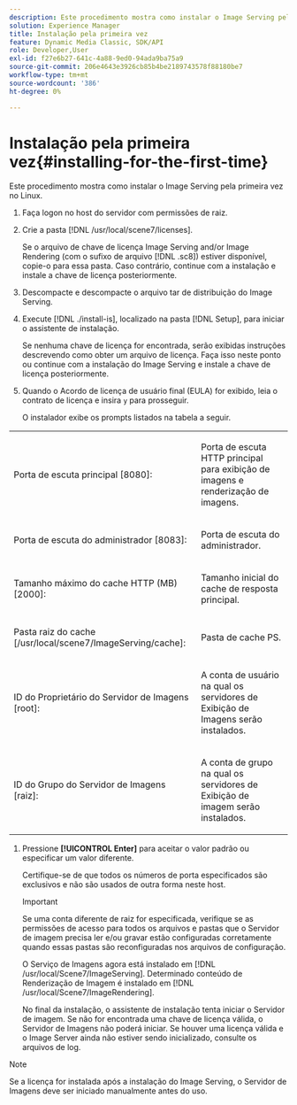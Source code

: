 ```yaml
---
description: Este procedimento mostra como instalar o Image Serving pela primeira vez no Linux.
solution: Experience Manager
title: Instalação pela primeira vez
feature: Dynamic Media Classic, SDK/API
role: Developer,User
exl-id: f27e6b27-641c-4a88-9ed0-94ada9ba75a9
source-git-commit: 206e4643e3926cb85b4be2189743578f88180be7
workflow-type: tm+mt
source-wordcount: '386'
ht-degree: 0%

---
```


# Instalação pela primeira vez{#installing-for-the-first-time}

Este procedimento mostra como instalar o Image Serving pela primeira vez no Linux.

1. Faça logon no host do servidor com permissões de raiz.
1. Crie a pasta [!DNL /usr/local/scene7/licenses].

   Se o arquivo de chave de licença Image Serving and/or Image Rendering (com o sufixo de arquivo [!DNL .sc8]) estiver disponível, copie-o para essa pasta. Caso contrário, continue com a instalação e instale a chave de licença posteriormente.
1. Descompacte e descompacte o arquivo tar de distribuição do Image Serving.
1. Execute [!DNL ./install-is], localizado na pasta [!DNL Setup], para iniciar o assistente de instalação.

   Se nenhuma chave de licença for encontrada, serão exibidas instruções descrevendo como obter um arquivo de licença. Faça isso neste ponto ou continue com a instalação do Image Serving e instale a chave de licença posteriormente.
1. Quando o Acordo de licença de usuário final (EULA) for exibido, leia o contrato de licença e insira `y` para prosseguir.

   O instalador exibe os prompts listados na tabela a seguir.

<table id="table_0E7B673CAD8E4C5EB72F8283A0DDEFC8"> 
 <tbody> 
  <tr> 
   <td colname="col1"> <p><span class="codeph"> Porta de escuta principal [8080]:</span> </p> </td> 
   <td colname="col2"> <p>Porta de escuta HTTP principal para exibição de imagens e renderização de imagens. </p> </td> 
  </tr> 
  <tr> 
   <td colname="col1"> <p><span class="codeph"> Porta de escuta do administrador [8083]:</span> </p> </td> 
   <td colname="col2"> <p>Porta de escuta do administrador. </p> </td> 
  </tr> 
  <tr> 
   <td colname="col1"> <p><span class="codeph"> Tamanho máximo do cache HTTP (MB) [2000]:</span> </p> </td> 
   <td colname="col2"> <p>Tamanho inicial do cache de resposta principal. </p> </td> 
  </tr> 
  <tr> 
   <td colname="col1"> <p><span class="codeph"> Pasta raiz do cache [/usr/local/scene7/ImageServing/cache]:</span> </p> </td> 
   <td colname="col2"> <p>Pasta de cache PS. </p> </td> 
  </tr> 
  <tr> 
   <td colname="col1"> <p><span class="codeph"> ID do Proprietário do Servidor de Imagens [root]:</span> </p> </td> 
   <td colname="col2"> <p>A conta de usuário na qual os servidores de Exibição de Imagens serão instalados. </p> </td> 
  </tr> 
  <tr> 
   <td colname="col1"> <p><span class="codeph"> ID do Grupo do Servidor de Imagens [raiz]:</span> </p> </td> 
   <td colname="col2"> <p>A conta de grupo na qual os servidores de Exibição de imagem serão instalados. </p> </td> 
  </tr> 
 </tbody> 
</table>

1. Pressione **[!UICONTROL Enter]** para aceitar o valor padrão ou especificar um valor diferente.

   Certifique-se de que todos os números de porta especificados são exclusivos e não são usados de outra forma neste host.

   >[!IMPORTANT]
   >
   >Se uma conta diferente de raiz for especificada, verifique se as permissões de acesso para todos os arquivos e pastas que o Servidor de imagem precisa ler e/ou gravar estão configuradas corretamente quando essas pastas são reconfiguradas nos arquivos de configuração.
   >
   >O Serviço de Imagens agora está instalado em [!DNL /usr/local/Scene7/ImageServing]. Determinado conteúdo de Renderização de Imagem é instalado em [!DNL /usr/local/Scene7/ImageRendering].
   >
   >No final da instalação, o assistente de instalação tenta iniciar o Servidor de imagem. Se não for encontrada uma chave de licença válida, o Servidor de Imagens não poderá iniciar. Se houver uma licença válida e o Image Server ainda não estiver sendo inicializado, consulte os arquivos de log.

>[!NOTE]
>
>Se a licença for instalada após a instalação do Image Serving, o Servidor de Imagens deve ser iniciado manualmente antes do uso.
